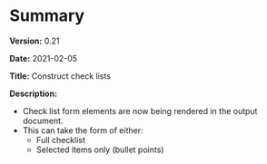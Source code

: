# Summary

**Version:** 0.21

**Date:** 2021-02-05

**Title:** Construct check lists

**Description:**

* Check list form elements are now being rendered in the output document.
* This can take the form of either:
	* Full checklist
	* Selected items only (bullet points)